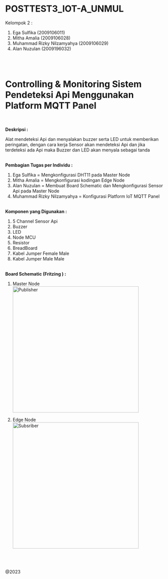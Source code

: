 # POSTTEST3_IOT-A_UNMUL

Kelompok 2 :
1. Ega Sulfika (2009106011)
2. Mitha Amalia (2009106028)
3. Muhammad Rizky Nilzamyahya (2009106029)
4. Alan Nuzulan (2009196032)


<br><br><h1><b>Controlling & Monitoring Sistem Pendeteksi Api Menggunakan Platform MQTT Panel</b></h1><br>


<b>Deskripsi :</b>
<p>Alat mendeteksi Api dan menyalakan buzzer serta LED untuk memberikan peringatan, dengan cara kerja Sensor akan mendeteksi Api dan jika terdeteksi ada Api maka Buzzer dan LED akan menyala sebagai tanda</p>

<br><b>Pembagian Tugas per Individu :</b>
1. Ega Sulfika = Mengkonfigurasi DHT11 pada Master Node
2. Mitha Amalia = Mengkonfigurasi kodingan Edge Node
3. Alan Nuzulan = Membuat Board Schematic dan Mengkonfigurasi Sensor Api pada Master Node
4. Muhammad Rizky Nilzamyahya = Konfigurasi Platform IoT MQTT Panel


<br><b>Komponen yang Digunakan :</b>
1. 5 Channel Sensor Api 
2. Buzzer 
3. LED 
4. Node MCU 
5. Resistor 
6. BreadBoard 
7. Kabel Jumper Female Male 
8. Kabel Jumper Male Male 

<br><b>Board Schematic (Fritzing ) :</b>
1. Master Node 
<br><img src="https://user-images.githubusercontent.com/69804370/236658677-e3f76e87-e86e-47ba-ae84-3a7c8a89482b.jpg" alt="Publisher" style="height:400px;"><br>

2. Edge Node
<br><img src="https://user-images.githubusercontent.com/69804370/236658991-3bf5202e-a6f9-4cda-9e0a-7ed9e54e7dc8.jpg" alt="Subsriber" style="height:400px;">

<br><br><br>@2023
